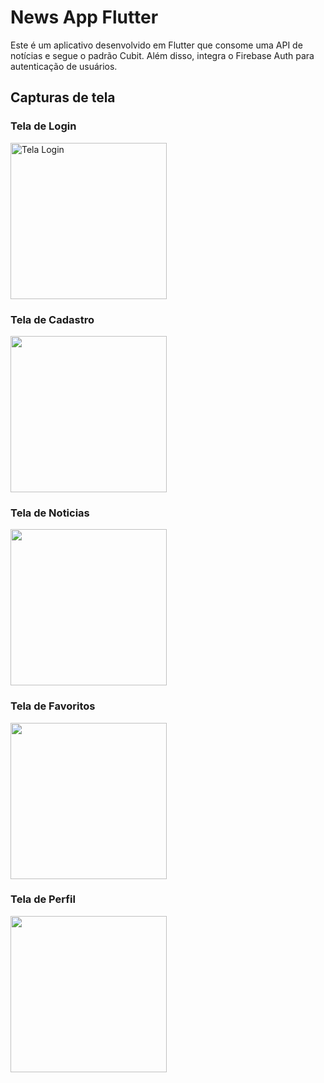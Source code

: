 # News App Flutter 

Este é um aplicativo desenvolvido em Flutter que consome uma API de notícias e segue o padrão Cubit. Além disso, integra o Firebase Auth para autenticação de usuários.


## Capturas de tela

### Tela de Login 
  <img src="https://i.imgur.com/sWIPBt4.png" alt="Tela Login" width="250">



### Tela de Cadastro
<img src="https://i.imgur.com/teW0vMC.png"  width="250">



### Tela de Noticias
<img src="https://i.imgur.com/cmpXz5F.png"  width="250">



### Tela de Favoritos
<img src="https://i.imgur.com/tmH5ftd.png"  width="250">



### Tela de Perfil
<img src="https://i.imgur.com/PPxMf4U.png"  width="250">


